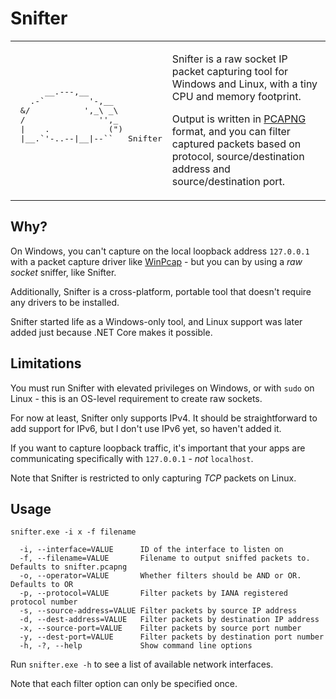 Snifter
=======

<table border="0">
 <tr>
    <td>
      <pre>
      __.---,__
   .-`         '-,__
 &/           ',_\ _\
 /               '',_
 |    .            (")
 |__.`'-..--|__|--``   Snifter
      </pre>
    </td>
    <td>
      <p>Snifter is a raw socket IP packet capturing tool for Windows and Linux, with a tiny CPU and memory footprint.</p>
      <p>Output is written in <a href="https://github.com/pcapng/pcapng">PCAPNG</a> format, and you can filter captured packets based on protocol, source/destination address and source/destination port.</p>
    </td>
 </tr>
</table>

Why?
----

On Windows, you can't capture on the local loopback address `127.0.0.1` with a packet capture driver like [WinPcap](https://wiki.wireshark.org/WinPcap) - but you can by using a *raw socket* sniffer, like Snifter.

Additionally, Snifter is a cross-platform, portable tool that doesn't require any drivers to be installed.

Snifter started life as a Windows-only tool, and Linux support was later added just because .NET Core makes it possible.

Limitations
-----------

You must run Snifter with elevated privileges on Windows, or with `sudo` on Linux - this is an OS-level requirement to create raw sockets.

For now at least, Snifter only supports IPv4. It should be straightforward to add support for IPv6, but I don't use IPv6 yet, so haven't added it.

If you want to capture loopback traffic, it's important that your apps are communicating specifically with `127.0.0.1` - *not* `localhost`.

Note that Snifter is restricted to only capturing *TCP* packets on Linux.

Usage
-----

````
snifter.exe -i x -f filename

  -i, --interface=VALUE      ID of the interface to listen on
  -f, --filename=VALUE       Filename to output sniffed packets to. Defaults to snifter.pcapng
  -o, --operator=VALUE       Whether filters should be AND or OR. Defaults to OR
  -p, --protocol=VALUE       Filter packets by IANA registered protocol number
  -s, --source-address=VALUE Filter packets by source IP address
  -d, --dest-address=VALUE   Filter packets by destination IP address
  -x, --source-port=VALUE    Filter packets by source port number
  -y, --dest-port=VALUE      Filter packets by destination port number
  -h, -?, --help             Show command line options
````

Run `snifter.exe -h` to see a list of available network interfaces.

Note that each filter option can only be specified once.
